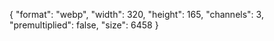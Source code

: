 {
  "format": "webp",
  "width": 320,
  "height": 165,
  "channels": 3,
  "premultiplied": false,
  "size": 6458
}